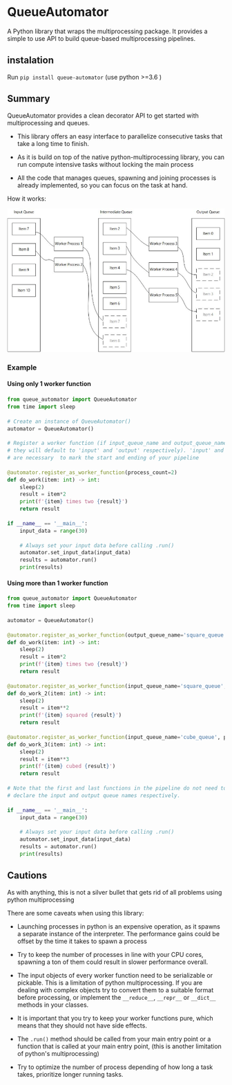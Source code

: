 # QueueAutomator

A Python library that wraps the multiprocessing package. It provides a simple to use API to build queue-based multiprocessing pipelines.

## instalation

Run `pip install queue-automator` (use python >=3.6 )

## Summary

QueueAutomator provides a clean decorator API to get started with multiprocessing and queues.

- This library offers an easy interface to parallelize consecutive tasks that take a long time to finish.

- As it is build on top of the native python-multiprocessing library, you can run compute intensive tasks without locking the main process

- All the code that manages queues, spawning and joining processes is already implemented, so you can focus on the task at hand.

How it works:

![QueueDiagram](./img/QueueDiagram.jpg)

### Example

#### Using only 1 worker function

```python
from queue_automator import QueueAutomator
from time import sleep

# Create an instance of QueueAutomator()
automator = QueueAutomator()

# Register a worker function (if input_queue_name and output_queue_name are not provided
# they will default to 'input' and 'output' respectively). 'input' and 'output'
# are necessary  to mark the start and ending of your pipeline

@automator.register_as_worker_function(process_count=2)
def do_work(item: int) -> int:
    sleep(2)
    result = item*2
    print(f'{item} times two {result}')
    return result

if __name__ == '__main__':
    input_data = range(30)

    # Always set your input data before calling .run()
    automator.set_input_data(input_data)
    results = automator.run()
    print(results)

```

#### Using more than 1 worker function

```python
from queue_automator import QueueAutomator
from time import sleep

automator = QueueAutomator()

@automator.register_as_worker_function(output_queue_name='square_queue', process_count=2)
def do_work(item: int) -> int:
    sleep(2)
    result = item*2
    print(f'{item} times two {result}')
    return result

@automator.register_as_worker_function(input_queue_name='square_queue', output_queue_name='cube_queue', process_count=2)
def do_work_2(item: int) -> int:
    sleep(2)
    result = item**2
    print(f'{item} squared {result}')
    return result

@automator.register_as_worker_function(input_queue_name='cube_queue', process_count=2)
def do_work_3(item: int) -> int:
    sleep(2)
    result = item**3
    print(f'{item} cubed {result}')
    return result

# Note that the first and last functions in the pipeline do not need to
# declare the input and output queue names respectively.

if __name__ == '__main__':
    input_data = range(30)

    # Always set your input data before calling .run()
    automator.set_input_data(input_data)
    results = automator.run()
    print(results)

```

## Cautions

As with anything, this is not a silver bullet that gets rid of all problems using python multiprocessing

There are some caveats when using this library:

- Launching processes in python is an expensive operation, as it spawns a separate instance of the interpreter. The performance gains could be offset by the time it takes to spawn a process

- Try to keep the number of processes in line with your CPU cores, spawning a ton of them could result in slower performance overall.

- The input objects of every worker function need to be serializable or pickable. This is a limitation of python multiprocessing. If you are dealing with complex objects try to convert them to a suitable format before processing, or implement the `__reduce__`, `__repr__` or `__dict__` methods in your classes.

- It is important that you try to keep your worker functions pure, which means that they should not have side effects.

- The `.run()` method should be called from your main entry point or a function that is called at your main entry point, (this is another limitation of python's multiprocessing)

- Try to optimize the number of process depending of how long a task takes, prioritize longer running tasks.
